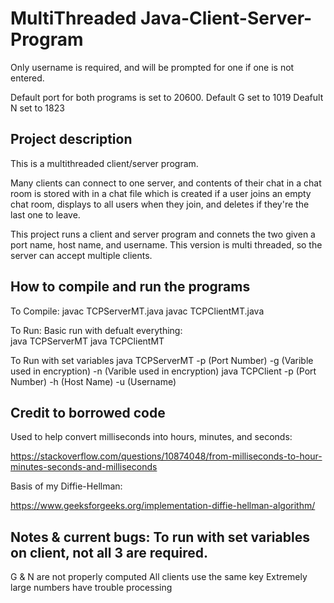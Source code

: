 # MultiThreaded Java-Client-Server-Program
Only username is required, and will be prompted for one if
one is not entered.

Default port for both programs is set to 20600.
Default G set to 1019
Deafult N set to 1823

## Project description
This is a multithreaded client/server program.

Many clients can connect to one server, and contents of their chat in a chat room
is stored with in a chat file which is created if a user joins an empty chat room,
displays to all users when they join, and deletes if they're the last one to leave.

This project runs a client and server program and connets the two given a 
port name, host name, and username.
This version is multi threaded, so the server can accept multiple clients.

## How to compile and run the programs
	
To Compile:
	javac TCPServerMT.java
	javac TCPClientMT.java

To Run:
Basic run with defualt everything:	
	java TCPServerMT
	java TCPClientMT

To Run with set variables
	java TCPServerMT -p (Port Number) -g (Varible used in encryption) -n (Varible used in encryption)
	java TCPClient -p (Port Number) -h (Host Name) -u (Username)

## Credit to borrowed code
Used to help convert milliseconds into hours, minutes, and seconds:

https://stackoverflow.com/questions/10874048/from-milliseconds-to-hour-minutes-seconds-and-milliseconds

Basis of my Diffie-Hellman:

https://www.geeksforgeeks.org/implementation-diffie-hellman-algorithm/

## Notes & current bugs: To run with set variables on client, not all 3 are required.
G & N are not properly computed
All clients use the same key
Extremely large numbers have trouble processing
